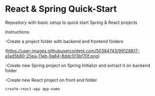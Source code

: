 # React & Spring Quick-Start

Repository with basic setup to quick start Spring & React projects

Instructions:

-Create a project folder with backend and frontend folders

(https://user-images.githubusercontent.com/50384743/99128817-a1ad5b80-25ea-11eb-9a84-8ddc5f3bf70f.png)

-Create new Spring project on Spring Initializr and extract it on backend folder

-Create new React project on front end folder

```
create-react-app app-name

```
